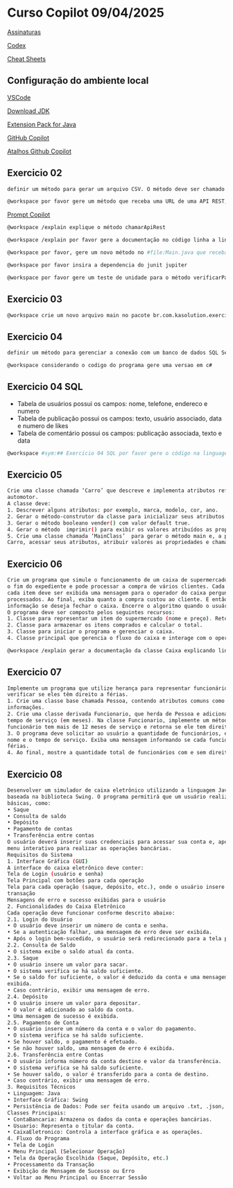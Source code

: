 # Curso Copilot 09/04/2025

[Assinaturas](https://docs.github.com/en/copilot/about-github-copilot/subscription-plans-for-github-copilot)

[Codex](https://openai.com/index/openai-codex/)

[Cheat Sheets](https://docs.github.com/en/copilot/using-github-copilot/copilot-chat/github-copilot-chat-cheat-sheet?tool=vscode)

## Configuração do ambiente local

[VSCode](https://code.visualstudio.com/)

[Download JDK](https://adoptium.net/)

[Extension Pack for Java](https://marketplace.visualstudio.com/items?itemName=vscjava.vscode-java-pack)

[GitHub Copilot](https://marketplace.visualstudio.com/items?itemName=GitHub.copilot)

[Atalhos Github Copilot](https://docs.github.com/en/copilot/managing-copilot/configure-personal-settings/configuring-github-copilot-in-your-environment?tool=jetbrains)

## Exercicio 02
```bash
definir um método para gerar um arquivo CSV. O método deve ser chamado gerarCSV e deve receber um parâmetro do tipo String com o nome do arquivo. O método deve gerar um arquivo com um conteúdo baseado em dados sobre Nome, Idade, Endereco. O método main deve chamar o método gerarCSV e passar o nome do arquivo "dados.csv" como parâmetro. 
```

```bash
@workspace por favor gere um método que receba uma URL de uma API REST, e faça uma chamada HTTP e em seguida imprima o retorno em formato de texto
```

[Prompt Copilot](https://docs.github.com/en/copilot/using-github-copilot/copilot-chat/prompt-engineering-for-copilot-chat)


```bash
@workspace /explain explique o método chamarApiRest
```

```bash
@workspace /explain por favor gere a documentação no código linha a linha para o método chamarApiRest, sem modificar o código fonte
```

```bash
@workspace por favor, gere um novo método no #file:Main.java que receba um número inteiro e retorne o texto se ele é par ou impar
```

```bash
@workspace por favor insira a dependencia do junit jupiter
```

```bash
@workspace por favor gere um teste de unidade para o método verificarParOuImpar na pasta de test do projeto seguindo o mesmo pacote4
```
## Exercicio 03

```bash
@workspace crie um novo arquivo main no pacote br.com.kasolution.exercicio3 e definir um método para criar validação para email. O método deve ser chamado validarEmail e deve receber um parâmetro do tipo String com o email a ser validado. O método deve retornar um boolean indicando se o email é válido ou não. O método main deve chamar o método validarEmail e passar o email. Ao começar a digitar a função ‘validarEmail’, o Copilot pode sugerir o uso de expressões regulares para validação. 
```

## Exercicio 04

```bash
definir um método para gerenciar a conexão com um banco de dados SQL Server. O método deve ser chamado conectarBanco e deve receber um parâmetro do tipo String com a URL de conexão. O método deve retornar um objeto do tipo Connection. O método main deve chamar o método conectarBanco e passar a URL de conexão "jdbc:sqlserver://localhost:1433;databaseName=exemplo" como parâmetro
```

```bash
@workspace considerando o codigo do programa gere uma versao em c#
```

## Exercicio 04 SQL
- Tabela de usuários possui os campos: nome, telefone, endereco e numero
- Tabela de publicação possui os campos: texto, usuário associado, data e numero de likes
- Tabela de comentário possui os campos: publicação associada, texto e data

```bash
@workspace #sym:## Exercicio 04 SQL por favor gere o código na linguagem SQL para criar as tabelas e associações
```

## Exercicio 05

```bash
Crie uma classe chamada ‘Carro’ que descreve e implementa atributos referente a uma veículo 
automotor.  
A classe deve: 
1. Descrever alguns atributos: por exemplo, marca, modelo, cor, ano. 
2. Gerar o método-construtor da classe para inicializar seus atributos 
3. Gerar o método booleano vender() com valor default true. 
4. Gerar o método  imprimir() para exibir os valores atribuídos as propriedades(atributos) da classe. 
5. Crie uma classe chamada ‘MainClass’  para gerar o método main e, a partir, gerar o objeto da classe 
Carro, acessar seus atributos, atribuir valores as propriedades e chamar os métodos a sua execução 
```

## Exercicio 06

```bash
Crie um programa que simule o funcionamento de um caixa de supermercado. O caixa fica aberto até 
o fim do expediente e pode processar a compra de vários clientes. Cada cliente pode comprar vários itens. Ao ler 
cada item deve ser exibida uma mensagem para o operador do caixa perguntando se há mais itens a serem 
processados. Ao final, exiba quanto a compra custou ao cliente. E então solicite do operador do caixa a 
informação se deseja fechar o caixa. Encerre o algoritmo quando o usuário informar que deseja fechar o caixa 
O programa deve ser composto pelos seguintes recursos: 
1. Classe para representar um item do supermercado (nome e preço). Retornar 1 se `n` for 0 ou 1. 
2. Classe para armazenar os itens comprados e calcular o total.  
3. Classe para iniciar o programa e gerenciar o caixa.  
4. Classe principal que gerencia o fluxo do caixa e interage com o operador.  
```


```bash
@workspace /explain gerar a documentação da classe Caixa explicando linha a linha do código
```

## Exercicio 07

```bash
Implemente um programa que utilize herança para representar funcionários de uma empresa e 
verificar se eles têm direito a férias. 
1. Crie uma classe base chamada Pessoa, contendo atributos comuns como nome e um método para exibir 
informações.  
2. Crie uma classe derivada Funcionario, que herda de Pessoa e adiciona um atributo para armazenar o 
tempo de serviço (em meses). Na classe Funcionario, implemente um método que verifica se o 
funcionário tem mais de 12 meses de serviço e retorna se ele tem direito a férias.  
3. O programa deve solicitar ao usuário a quantidade de funcionários, e para cada funcionário, pedir o 
nome e o tempo de serviço. Exiba uma mensagem informando se cada funcionário tem ou não direito a 
férias.  
4. Ao final, mostre a quantidade total de funcionários com e sem direito a férias. 
```

## Exercicio 08

```bash
Desenvolver um simulador de caixa eletrônico utilizando a linguagem Java e uma interface gráfica
baseada na biblioteca Swing. O programa permitirá que um usuário realize operações bancárias
básicas, como:
• Saque
• Consulta de saldo
• Depósito
• Pagamento de contas
• Transferência entre contas
O usuário deverá inserir suas credenciais para acessar sua conta e, após a autenticação, poderá navegar por um
menu interativo para realizar as operações bancárias.
Requisitos do Sistema
1. Interface Gráfica (GUI)
A interface do caixa eletrônico deve conter:
Tela de Login (usuário e senha)
Tela Principal com botões para cada operação
Tela para cada operação (saque, depósito, etc.), onde o usuário insere os valores e confirma a
transação
Mensagens de erro e sucesso exibidas para o usuário
2. Funcionalidades do Caixa Eletrônico
Cada operação deve funcionar conforme descrito abaixo:
2.1. Login do Usuário
• O usuário deve inserir um número de conta e senha.
• Se a autenticação falhar, uma mensagem de erro deve ser exibida.
• Após o login bem-sucedido, o usuário será redirecionado para a tela principal.
2.2. Consulta de Saldo
• O sistema exibe o saldo atual da conta.
2.3. Saque
• O usuário insere um valor para sacar.
• O sistema verifica se há saldo suficiente.
• Se o saldo for suficiente, o valor é deduzido da conta e uma mensagem de sucesso é
exibida.
• Caso contrário, exibir uma mensagem de erro.
2.4. Depósito
• O usuário insere um valor para depositar.
• O valor é adicionado ao saldo da conta.
• Uma mensagem de sucesso é exibida.
2.5. Pagamento de Conta
• O usuário insere um número da conta e o valor do pagamento.
• O sistema verifica se há saldo suficiente.
• Se houver saldo, o pagamento é efetuado.
• Se não houver saldo, uma mensagem de erro é exibida.
2.6. Transferência entre Contas
• O usuário informa número da conta destino e valor da transferência.
• O sistema verifica se há saldo suficiente.
• Se houver saldo, o valor é transferido para a conta de destino.
• Caso contrário, exibir uma mensagem de erro.
3. Requisitos Técnicos
• Linguagem: Java
• Interface Gráfica: Swing
• Persistência de Dados: Pode ser feita usando um arquivo .txt, .json, ou um banco de dados como SQLite
Classes Principais:
• ContaBancaria: Armazena os dados da conta e operações bancárias.
• Usuario: Representa o titular da conta.
• CaixaEletronico: Controla a interface gráfica e as operações.
4. Fluxo do Programa
• Tela de Login
• Menu Principal (Selecionar Operação)
• Tela da Operação Escolhida (Saque, Depósito, etc.)
• Processamento da Transação
• Exibição de Mensagem de Sucesso ou Erro
• Voltar ao Menu Principal ou Encerrar Sessão
```

